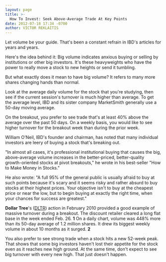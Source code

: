 ```yaml
---
layout: page
title: >-
  How To Invest: Seek Above-Average Trade At Key Points
date: 2012-07-18 17:34 -0700
author: VICTOR REKLAITIS
---
```





Let volume be your guide. That's been a constant refrain in IBD's articles for years and years.


Here's the idea behind it: Big volume indicates anxious buying or selling by institutions or other big investors. It's these heavyweights who have the power to really move a stock to new heights or send it tumbling.


But what exactly does it mean to have big volume? It refers to many more shares changing hands than normal.


Look at the average daily volume for the stock that you're studying, then see if the current session's turnover is much higher than average. To get the average level, IBD and its sister company MarketSmith generally use a 50-day moving average.


On the breakout, you prefer to see trade that's at least 40% above the average over the past 50 days. On a weekly basis, you would like to see higher turnover for the breakout week than during the prior week.


William O'Neil, IBD's founder and chairman, has noted that many individual investors are leery of buying a stock that's breaking out.


"In almost all cases, it's professional institutional buying that causes the big, above-average volume increases in the better-priced, better-quality growth-oriented stocks at pivot breakouts," he wrote in his best-seller "How to Make Money in Stocks."


He also wrote: "A full 95% of the general public is usually afraid to buy at such points because it's scary and it seems risky and rather absurd to buy stocks at their highest prices. Your objective isn't to buy at the cheapest price or near the low, but to begin buying at exactly the right time, when your chances for success are greatest."


**Dollar Tree**'s ([DLTR](https://research.investors.com/quote.aspx?symbol=DLTR)) action in February 2010 provided a good example of massive turnover during a breakout. The discount retailer cleared a long flat base in the week ended Feb. 26. **1** On a daily chart, volume was 448% more than its 50-day average of 1.2 million shares. It drew its biggest weekly volume in about 10 months as it surged. **2**


You also prefer to see strong trade when a stock hits a new 52-week peak. That shows that some big investors haven't lost their appetite for the stock even as it reaches new high ground. At the same time, don't expect to see big turnover with every new high. That just doesn't happen.




